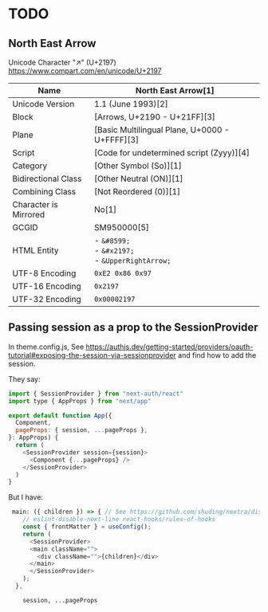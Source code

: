 # TODO

## North East Arrow

Unicode Character "↗" (U+2197) <https://www.compart.com/en/unicode/U+2197>

| Name                   | North East Arrow[1]                                                                                     |
|------------------------|---------------------------------------------------------------------------------------------------------|
| Unicode Version        | 1.1 (June 1993)[2]                                                                                      |
| Block                  | [Arrows, U+2190 - U+21FF][3]                                                                            |
| Plane                  | [Basic Multilingual Plane, U+0000 - U+FFFF][3]                                                          |
| Script                 | [Code for undetermined script (Zyyy)][4]                                                                |
| Category               | [Other Symbol (So)][1]                                                                                  |
| Bidirectional Class    | [Other Neutral (ON)][1]                                                                                 |
| Combining Class        | [Not Reordered (0)][1]                                                                                  |
| Character is Mirrored  | No[1]                                                                                                   |
| GCGID                  | SM950000[5]                                                                                             |
| HTML Entity            | - `&#8599;`<br>- `&#x2197;`<br>- `&UpperRightArrow;`                                                    |
| UTF-8 Encoding         | `0xE2 0x86 0x97`                                                                                        |
| UTF-16 Encoding        | `0x2197`                                                                                                |
| UTF-32 Encoding        | `0x00002197`                                                                                            |

## Passing session as a prop to the SessionProvider

In theme.config.js, See <https://authjs.dev/getting-started/providers/oauth-tutorial#exposing-the-session-via-sessionprovider> and find how to add the session.

They say:

```js
import { SessionProvider } from "next-auth/react"
import type { AppProps } from "next/app"

export default function App({
  Component,
  pageProps: { session, ...pageProps },
}: AppProps) {
  return (
    <SessionProvider session={session}>
      <Component {...pageProps} />
    </SessionProvider>
  )
}
```

But I have:

```js
 main: ({ children }) => { // See https://github.com/shuding/nextra/discussions/1508#discussioncomment-4990229
    // eslint-disable-next-line react-hooks/rules-of-hooks
    const { frontMatter } = useConfig();
    return (
      <SessionProvider>
      <main className="">
        <div className="">{children}</div>
      </main>
      </SessionProvider>
    ); 
  },
```


        session, ...pageProps 